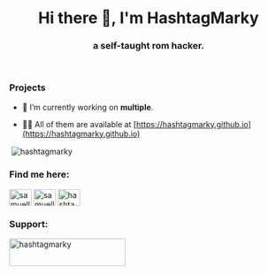 <h1 align="center">Hi there 👋, I'm HashtagMarky</h1>
<h3 align="center">a self-taught rom hacker.</h3>
&nbsp;
<h3 align="left">Projects</h3>

- 🔭 I’m currently working on **multiple**.

- 👨‍💻 All of them are available at [https://hashtagmarky.github.io](https://hashtagmarky.github.io)

<p>&nbsp;<img align="center" src="https://github-readme-stats.vercel.app/api?username=hashtagmarky&show_icons=true&theme=dark&title_color=ffffff&text_color=ffffff&locale=en" alt="hashtagmarky" /></p>


<h3 align="left">Find me here:</h3>
<p align="left">
<a href="https://twitter.com/samuellmark" target="blank"><img align="center" src="https://raw.githubusercontent.com/rahuldkjain/github-profile-readme-generator/master/src/images/icons/Social/twitter.svg" alt="samuellmark" height="30" width="40" /></a>
<a href="https://tiktok.com/@hashtagmarky" target="blank"><img align="center" src="[https://raw.githubusercontent.com/rahuldkjain/github-profile-readme-generator/master/src/images/icons/Social/twitter.svg](https://static-00.iconduck.com/assets.00/tiktok-icon-473x512-jgle91gd.png)" alt="samuellmark" height="30" width="40" /></a>
<a href="https://www.youtube.com/c/hashtagmarky5953" target="blank"><img align="center" src="https://raw.githubusercontent.com/rahuldkjain/github-profile-readme-generator/master/src/images/icons/Social/youtube.svg" alt="hashtagmarky5953" height="30" width="40" /></a>
</p>

<h3 align="left">Support:</h3>
<p><a href="https://ko-fi.com/hashtagmarky"> <img align="left" src="https://cdn.ko-fi.com/cdn/kofi3.png?v=3" height="50" width="210" alt="hashtagmarky" /></a></p><br><br>

